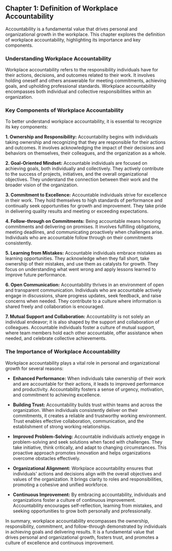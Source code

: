 Chapter 1: Definition of Workplace Accountability
-------------------------------------------------

Accountability is a fundamental value that drives personal and organizational growth in the workplace. This chapter explores the definition of workplace accountability, highlighting its importance and key components.

### **Understanding Workplace Accountability**

Workplace accountability refers to the responsibility individuals have for their actions, decisions, and outcomes related to their work. It involves holding oneself and others answerable for meeting commitments, achieving goals, and upholding professional standards. Workplace accountability encompasses both individual and collective responsibilities within an organization.

### **Key Components of Workplace Accountability**

To better understand workplace accountability, it is essential to recognize its key components:

**1. Ownership and Responsibility:** Accountability begins with individuals taking ownership and recognizing that they are responsible for their actions and outcomes. It involves acknowledging the impact of their decisions and behaviors on themselves, their colleagues, and the organization as a whole.

**2. Goal-Oriented Mindset:** Accountable individuals are focused on achieving goals, both individually and collectively. They actively contribute to the success of projects, initiatives, and the overall organizational objectives. They understand the connection between their work and the broader vision of the organization.

**3. Commitment to Excellence:** Accountable individuals strive for excellence in their work. They hold themselves to high standards of performance and continually seek opportunities for growth and improvement. They take pride in delivering quality results and meeting or exceeding expectations.

**4. Follow-through on Commitments:** Being accountable means honoring commitments and delivering on promises. It involves fulfilling obligations, meeting deadlines, and communicating proactively when challenges arise. Individuals who are accountable follow through on their commitments consistently.

**5. Learning from Mistakes:** Accountable individuals embrace mistakes as learning opportunities. They acknowledge when they fall short, take ownership of their mistakes, and use them as catalysts for growth. They focus on understanding what went wrong and apply lessons learned to improve future performance.

**6. Open Communication:** Accountability thrives in an environment of open and transparent communication. Individuals who are accountable actively engage in discussions, share progress updates, seek feedback, and raise concerns when needed. They contribute to a culture where information is shared freely and collaboration is encouraged.

**7. Mutual Support and Collaboration:** Accountability is not solely an individual endeavor; it is also shaped by the support and collaboration of colleagues. Accountable individuals foster a culture of mutual support, where team members hold each other accountable, offer assistance when needed, and celebrate collective achievements.

### **The Importance of Workplace Accountability**

Workplace accountability plays a vital role in personal and organizational growth for several reasons:

* **Enhanced Performance:** When individuals take ownership of their work and are accountable for their actions, it leads to improved performance and productivity. Accountability fosters a sense of urgency, motivation, and commitment to achieving excellence.

* **Building Trust:** Accountability builds trust within teams and across the organization. When individuals consistently deliver on their commitments, it creates a reliable and trustworthy working environment. Trust enables effective collaboration, communication, and the establishment of strong working relationships.

* **Improved Problem-Solving:** Accountable individuals actively engage in problem-solving and seek solutions when faced with challenges. They take initiative, think critically, and adapt to changing circumstances. This proactive approach promotes innovation and helps organizations overcome obstacles effectively.

* **Organizational Alignment:** Workplace accountability ensures that individuals' actions and decisions align with the overall objectives and values of the organization. It brings clarity to roles and responsibilities, promoting a cohesive and unified workforce.

* **Continuous Improvement:** By embracing accountability, individuals and organizations foster a culture of continuous improvement. Accountability encourages self-reflection, learning from mistakes, and seeking opportunities to grow both personally and professionally.

In summary, workplace accountability encompasses the ownership, responsibility, commitment, and follow-through demonstrated by individuals in achieving goals and delivering results. It is a fundamental value that drives personal and organizational growth, fosters trust, and promotes a culture of excellence and continuous improvement.
